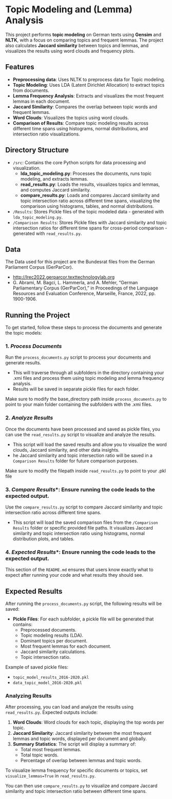 # Topic Modeling and (Lemma) Analysis

This project performs **topic modeling** on German texts using **Gensim** and **NLTK**, with a focus on comparing topics and frequent lemmas. The project also calculates **Jaccard similarity** between topics and lemmas, and visualizes the results using word clouds and frequency plots.

## Features
- **Preprocessing data**: Uses NLTK to preprocess data for Topic modeling.
- **Topic Modeling**: Uses LDA (Latent Dirichlet Allocation) to extract topics from documents.
- **Lemma Frequency Analysis**: Extracts and visualizes the most frequent lemmas in each document.
- **Jaccard Similarity**: Compares the overlap between topic words and frequent lemmas.
- **Word Clouds**: Visualizes the topics using word clouds.
-  **Comparison of Results**: Compare topic modeling results across different time spans using histograms, normal distributions, and intersection ratio visualizations.

## Directory Structure
- `/src`: Contains the core Python scripts for data processing and visualization.
  - **lda_topic_modeling.py**: Processes the documents, runs topic modeling, and extracts lemmas.
  - **read_results.py**: Loads the results, visualizes topics and lemmas, and computes Jaccard similarity.
  - **compare_results.py**: Loads and compares Jaccard similarity and topic intersection ratio across different time spans, visualizing the comparison using histograms, tables, and normal distributions.
- `/Results`: Stores Pickle files of the topic modeled data - generated with `lda_topic_modeling.py`.
- `/Comparison Results`: Stores Pickle files with Jaccard similarity and topic intersection ratios for different time spans for cross-period comparison - generated with `read_results.py`.

## Data

The Data used for this project are the Bundesrat files from the German Parliament Corpus (GerParCor). 
- http://lrec2022.gerparcor.texttechnologylab.org
- G. Abrami, M. Bagci, L. Hammerla, and A. Mehler, “German Parliamentary Corpus (GerParCor),” in Proceedings of the Language Resources and Evaluation Conference, Marseille, France, 2022, pp. 1900-1906.

## Running the Project

To get started, follow these steps to process the documents and generate the topic models:

### 1. *Process Documents*
Run the `process_documents.py` script to process your documents and generate results.
- This will traverse through all subfolders in the directory containing your .xmi files and process them using topic modeling and lemma frequency analysis.
- Results will be saved in separate pickle files for each folder.

Make sure to modify the base_directory path inside `process_documents.py` to point to your main folder containing the subfolders with the .xmi files.

### 2. *Analyze Results*
Once the documents have been processed and saved as pickle files, you can use the `read_results.py` script to visualize and analyze the results.
- This script will load the saved results and allow you to visualize the word clouds, Jaccard similarity, and other data insights.
- he Jaccard similarity and topic intersection ratio will be saved in a `Comparison Results` folder for future comparison purposes.

Make sure to modify the filepath inside `read_results.py` to point to your .pkl file

### 3. *Compare Results**: Ensure running the code leads to the expected output.
Use the `compare_results.py` script to compare Jaccard similarity and topic intersection ratio across different time spans.
- This script will load the saved comparison files from the `/Comparison Results` folder or specific provided file paths.
It visualizes Jaccard similarity and topic intersection ratio using histograms, normal distribution plots, and tables.

### 4. *Expected Results**: Ensure running the code leads to the expected output.
This section of the `README.md` ensures that users know exactly what to expect after running your code and what results they should see.

## Expected Results

After running the `process_documents.py` script, the following results will be saved:

- **Pickle Files**: For each subfolder, a pickle file will be generated that contains:
  - Preprocessed documents.
  - Topic modeling results (LDA).
  - Dominant topics per document.
  - Most frequent lemmas for each document.
  - Jaccard similarity calculations.
  - Topic intersection ratio.

Example of saved pickle files: 
- `topic_model_results_2016-2020.pkl`
- `data_topic_model_2016-2020.pkl`

### Analyzing Results

After processing, you can load and analyze the results using `read_results.py`. Expected outputs include:

1. **Word Clouds**: Word clouds for each topic, displaying the top words per topic.
2. **Jaccard Similarity**: Jaccard similarity between the most frequent lemmas and topic words, displayed per document and globally.
3. **Summary Statistics**: The script will display a summary of:
   - Total most frequent lemmas.
   - Total topic words.
   - Percentage of overlap between lemmas and topic words.
   
To visualize lemma frequency for specific documents or topics, set `visualize_lemmas=True` in `read_results.py`.

You can then use `compare_results.py` to visualize and compare Jaccard similarity and topic intersection ratio between different time spans.

